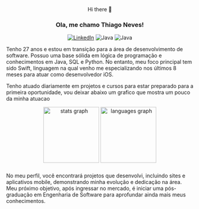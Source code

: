 <div align="center">
 Hi there 👋

### Ola, me chamo Thiago Neves!   
</div>

<div align="center">
 
[![LinkedIn](https://img.shields.io/badge/LinkedIn-0077B5?style=for-the-badge&logo=linkedin&logoColor=white)](https://www.linkedin.com/in/thiago-ferreira-neves-7305b0190/)
 ![Java](https://img.shields.io/badge/Java-ED8B00?style=for-the-badge&logo=openjdk&logoColor=white)
 ![Java](https://img.shields.io/badge/Swift-FA7343?style=for-the-badge&logo=swift&logoColor=white)

</div>

  Tenho 27 anos e estou em transição para a área de desenvolvimento de software. Possuo uma base sólida em lógica de programação e conhecimentos em Java, SQL e Python. No entanto, meu foco principal tem sido Swift, linguagem na qual venho me especializando nos últimos 8 meses para atuar como desenvolvedor iOS.
  
Tenho atuado diariamente em projetos e cursos para estar preparado para a primeira oportunidade, vou deixar abaixo um grafico que mostra um pouco da minha atuacao


<div align="center">
  <img src="https://github-readme-stats.vercel.app/api?username=Thfneves&hide_title=false&hide_rank=false&show_icons=true&include_all_commits=true&count_private=true&disable_animations=false&theme=dracula&locale=en&hide_border=false&order=1" height="150" alt="stats graph"  />
  <img src="https://github-readme-stats.vercel.app/api/top-langs?username=Thfneves&locale=en&hide_title=false&layout=compact&card_width=320&langs_count=5&theme=dracula&hide_border=false&order=2" height="150" alt="languages graph"  />
</div>

###

No meu perfil, você encontrará projetos que desenvolvi, incluindo sites e aplicativos mobile, demonstrando minha evolução e dedicação na área. Meu próximo objetivo, após ingressar no mercado, é iniciar uma pós-graduação em Engenharia de Software para aprofundar ainda mais meus conhecimentos.











